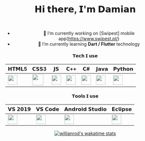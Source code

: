 <div align="center">
   <h1>𝗛𝗶 𝘁𝗵𝗲𝗿𝗲, 𝗜'𝗺 𝗗𝗮𝗺𝗶𝗮𝗻</h1>

<br>



- 🌱 I’m currently working on [Swipest] mobile app(https://www.swipest.pl/)
- 🌱 I’m currently learning <b>Dart / Flutter</b> technology


#### 𝗧𝗲𝗰𝗵 𝗜 𝘂𝘀𝗲

| 𝗛𝗧𝗠𝗟5  | 𝗖𝗦𝗦3 | 𝗝𝗦 | 𝗖++ | 𝗖# | 𝗝𝗮𝘃𝗮 | 𝗣𝘆𝘁𝗵𝗼𝗻 |
| ------------- | ------------- |------------- | ------------- |------------- | ------------- |------------- |
| <img height="30px" src="https://cdn.svgporn.com/logos/html-5.svg">  | <img height="35px" src="https://cdn.svgporn.com/logos/css-3.svg"> |  <img height="30px" src="https://cdn.svgporn.com/logos/javascript.svg"> |  <img height="30px" src="https://cdn.svgporn.com/logos/c-plusplus.svg"> | <img height="30px" src="https://cdn.svgporn.com/logos/c-sharp.svg"> | <img height="30px" src="https://cdn.svgporn.com/logos/java.svg"> | <img height="30px" src="https://cdn.svgporn.com/logos/python.svg"> |


#### 𝗧𝗼𝗼𝗹𝘀 𝗜 𝘂𝘀𝗲

| 𝗩𝗦 𝟮𝟬𝟭𝟵  | 𝗩𝗦 𝗖𝗼𝗱𝗲 | 𝗔𝗻𝗱𝗿𝗼𝗶𝗱 𝗦𝘁𝘂𝗱𝗶𝗼 | 𝗘𝗰𝗹𝗶𝗽𝘀𝗲 |
| ------------- | ------------- |------------- | ------------- |
| <img height="30px" src="https://cdn.svgporn.com/logos/visual-studio.svg">  | <img height="30px" src="https://cdn.svgporn.com/logos/visual-studio-code.svg"> |  <img height="30px" src="https://cdn.svgporn.com/logos/android.svg"> | <img height="30px" src="https://cdn.svgporn.com/logos/eclipse.svg"> |


[![willianrod's wakatime stats](https://github-readme-stats.vercel.app/api/wakatime?username=DamianeK02)](https://github.com/anuraghazra/github-readme-stats)
</div>
